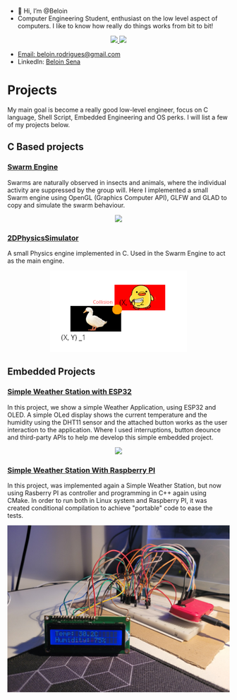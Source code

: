 - 👋 Hi, I’m @Beloin
- Computer Engineering Student, enthusiast on the low level aspect of computers. I like to know how really do things works from bit to bit!

<div align="center">
  <a href="https://github.com/Beloin">
  <img height="180em" src="https://github-readme-stats.vercel.app/api?username=Beloin&show_icons=true&theme=dracula&include_all_commits=true&count_private=true"/>
  <img height="180em" src="https://github-readme-stats.vercel.app/api/top-langs/?username=Beloin&layout=compact&langs_count=7&theme=dracula&hide=Jupyter%20Notebook,HTML"/>
</div>

 - Email:  beloin.rodrigues@gmail.com
 - LinkedIn: [Beloin Sena](https://www.linkedin.com/in/beloin-sena-8374a11a9/)


# Projects

My main goal is become a really good low-level engineer, focus on C language, Shell Script, Embedded Engineering and OS perks. I will list a few of my projects below.


## C Based projects

### [Swarm Engine](https://github.com/Beloin/SwarmEngine)

Swarms are naturally observed in insects and animals, where the individual activity are suppressed by the group will. Here I implemented a small Swarm engine using OpenGL (Graphics Computer API), GLFW and GLAD to copy and simulate the swarm behaviour.

<div align="center">
  <img src="https://github.com/Beloin/SwarmEngine/blob/master/resources/multiple-swarm-multiple.gif"/>
</div>

### [2DPhysicsSimulator](https://github.com/Beloin/2DPhysicsSimulator)

A small Physics engine implemented in C. Used in the Swarm Engine to act as the main engine.

<div align="center">
  <img src="https://github.com/Beloin/2DPhysicsSimulator/blob/master/resources/AABB.png"/>
</div>

## Embedded Projects

### [Simple Weather Station with ESP32](https://github.com/Beloin/WeatherStation)

In this project, we show a simple Weather Application, using ESP32 and OLED. A simple OLed display shows the current temperature and the humidity using the DHT11 sensor and the attached button works as the user interaction to the application. Where I used interruptions, button deounce and third-party APIs to help me develop this simple embedded project.

<div align="center">
  <img src="https://github.com/Beloin/WeatherStation/blob/master/docs/representation.gif"/>
</div>

### [Simple Weather Station With Raspberry PI](https://github.com/Beloin/WeatherStation)

In this project, was implemented again a Simple Weather Station, but now using Rasberry PI as controller and programming in C++ again using CMake. In order to run both in Linux system and Raspberry PI, it was created conditional compilation to achieve "portable" code to ease the tests.

<div align="center">
  <img src="https://github.com/Beloin/LCD_Rasp_Weather/blob/master/docs/hardware.jpeg"/>
</div>

<!---
Beloin/Beloin is a ✨ special ✨ repository because its `README.md` (this file) appears on your GitHub profile.
You can click the Preview link to take a look at your changes.
--->
